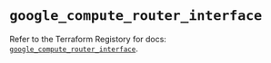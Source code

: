 # `google_compute_router_interface`

Refer to the Terraform Registory for docs: [`google_compute_router_interface`](https://registry.terraform.io/providers/hashicorp/google/4.65.0/docs/resources/compute_router_interface).
